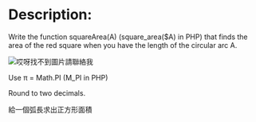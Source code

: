 # Description:


Write the function squareArea(A) (square_area($A) in PHP) that finds the area of the red square when you have the length of the circular arc A.

![哎呀找不到圖片請聯絡我](http://i.imgur.com/nJrae8n.png)


Use π = Math.PI (M_PI in PHP)


Round to two decimals.


給一個弧長求出正方形面積

